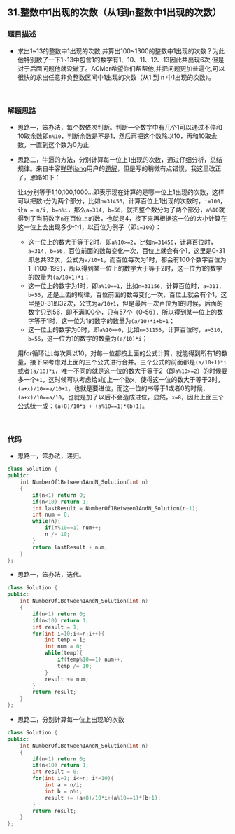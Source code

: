 ## 31.整数中1出现的次数（从1到n整数中1出现的次数）

### 题目描述  

- 求出1\~13的整数中1出现的次数,并算出100\~1300的整数中1出现的次数？为此他特别数了一下1\~13中包含1的数字有1、10、11、12、13因此共出现6次,但是对于后面问题他就没辙了。ACMer希望你们帮帮他,并把问题更加普遍化,可以很快的求出任意非负整数区间中1出现的次数（从1 到 n 中1出现的次数）。

&nbsp;

### 解题思路  

- 思路一，笨办法，每个数依次判断。判断一个数字中有几个1可以通过不停和10取余数即`n%10`，判断余数是不是1，然后再把这个数除以10，再和10取余数，一直到这个数为0为止.

- 思路二，牛逼的方法，分别计算每一位上1出现的次数，通过仔细分析，总结规律。来自牛客[咩咩jiang](https://www.nowcoder.com/profile/192084)用户的[题解](https://www.nowcoder.com/profile/3371548/codeBookDetail?submissionId=16319486)，但是写的稍微有点错误，我这里改正了，思路如下：   

  让`i`分别等于1,10,100,1000...即表示现在计算的是哪一位上1出现的次数，这样可以把数`n`分为两个部分，比如`n=31456`，计算百位上1出现的次数时，`i=100`，让`a = n/i, b=n%i`，那么`a=314, b=56`，就把整个数分为了两个部分，`a%10`就得到了当前数字`n`在百位上的数，也就是4，接下来再根据这一位的大小计算在这一位上会出现多少个1，以百位为例子（即`i=100`）：   

  - 这一位上的数大于等于2时，即`a%10>=2`，比如`n=31456`，计算百位时，`a=314, b=56`，百位前面的数每变化一次，百位上就会有个1，这里是0-31即总共32次，公式为`a/10+1`，而百位每次为1时，都会有100个数字百位为1（100-199），所以得到某一位上的数字大于等于2时，这一位为1的数字的数量为`(a/10+1)*i`；
  - 这一位上的数字为1时，即`a%10==1`，比如`n=31156`，计算百位时，`a=311, b=56`，还是上面的规律，百位前面的数每变化一次，百位上就会有个1，这里是0-31即32次，公式为`a/10+1`，但是最后一次百位为1的时候，后面的数字只到56，即不满100个，只有57个（0-56），所以得到某一位上的数字等于1时，这一位为1的数字的数量为`(a/10)*i+b+1`；
  - 这一位上的数字为0时，即`a%10==0`，比如`n=31156`，计算百位时，`a=310, b=56`，这一位为1的数字的数量为`(a/10)*i`；

  用for循环让`i`每次乘以10，对每一位都按上面的公式计算，就能得到所有1的数量，接下来考虑对上面的三个公式进行合并。三个公式的前面都是`(a/10+1)*i`或者`(a/10)*i`，唯一不同的就是这一位的数大于等于2（即`a%10>=2`）的时候要多一个`+1`，这时候可以考虑给`a`加上一个数`x`，使得这一位的数大于等于2时，`(a+x)/10==a/10+1`，也就是要进位，而这一位的书等于1或者0的时候，`(a+x)/10==a/10`，也就是加了以后不会造成进位，显然，`x=8`，因此上面三个公式统一成：`(a+8)/10*i + (a%10==1)*(b+1)`。


&nbsp;

### 代码 

- 思路一，笨办法，递归。

```c++
class Solution {
public:
    int NumberOf1Between1AndN_Solution(int n)
    {    
        if(n<1) return 0;
        if(n<10) return 1;
        int lastResult = NumberOf1Between1AndN_Solution(n-1);
        int num = 0;
        while(n){
            if(n%10==1) num++;
            n /= 10;
        }
        return lastResult + num;
    }
};
```

- 思路一，笨办法，迭代。

```c++
class Solution {
public:
    int NumberOf1Between1AndN_Solution(int n)
    {    
        if(n<1) return 0;
        if(n<10) return 1;
        int result = 1;
        for(int i=10;i<=n;i++){
            int temp = i;
            int num = 0;
            while(temp){
                if(temp%10==1) num++;
                temp /= 10;
            }
            result += num;
        }
        return result;
    }
};
```

- 思路二，分别计算每一位上出现1的次数

```c++
class Solution {
public:
    int NumberOf1Between1AndN_Solution(int n)
    {    
        if(n<1) return 0;
        if(n<10) return 1;
        int result = 0;
        for(int i=1; i<=n; i*=10){
            int a = n/i;
            int b = n%i;
            result += (a+8)/10*i+(a%10==1)*(b+1);
        }
        return result;
    }
};
```



